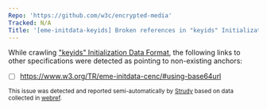 ```yaml
---
Repo: 'https://github.com/w3c/encrypted-media'
Tracked: N/A
Title: '[eme-initdata-keyids] Broken references in "keyids" Initialization Data Format'
---
```


While crawling ["keyids" Initialization Data Format](https://w3c.github.io/encrypted-media/format-registry/initdata/keyids.html), the following links to other specifications were detected as pointing to non-existing anchors:
* [ ] https://www.w3.org/TR/eme-initdata-cenc/#using-base64url

<sub>This issue was detected and reported semi-automatically by [Strudy](https://github.com/w3c/strudy/) based on data collected in [webref](https://github.com/w3c/webref/).</sub>
